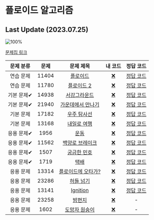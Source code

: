 # 플로이드 알고리즘

## Last Update (2023.07.25)    

![100%](https://progress-bar.dev/0/?scale=15&title=progress&width=500&color=babaca&suffix=/15)

[문제집 링크](https://www.acmicpc.net/workbook/view/10318)

| 문제 분류 | 문제 | 문제 제목 | 내 코드 | 정답 코드 |
| :--: | :--: | :--: | :--: | :--: |
| 연습 문제 | 11404 | [플로이드](https://www.acmicpc.net/problem/11404) | [❌](#) | [정답 코드](../0x1C/solutions/11404.cpp) |
| 연습 문제 | 11780 | [플로이드 2](https://www.acmicpc.net/problem/11780) | [❌](#) | [정답 코드](../0x1C/solutions/11780.cpp) |
| 기본 문제✔ | 14938 | [서강그라운드](https://www.acmicpc.net/problem/14938) | [❌](#) | [정답 코드](../0x1C/solutions/14938.cpp) |
| 기본 문제✔ | 21940 | [가운데에서 만나기](https://www.acmicpc.net/problem/21940) | [❌](#) | [정답 코드](../0x1C/solutions/21940.cpp) |
| 기본 문제 | 17182 | [우주 탐사선](https://www.acmicpc.net/problem/17182) | [❌](#) | [정답 코드](../0x1C/solutions/17182.cpp) |
| 기본 문제 | 13168 | [내일로 여행](https://www.acmicpc.net/problem/13168) | [❌](#) | [정답 코드](../0x1C/solutions/13168.cpp) |
| 응용 문제✔ | 1956 | [운동](https://www.acmicpc.net/problem/1956) | [❌](#) | [정답 코드](../0x1C/solutions/1956.cpp) |
| 응용 문제✔ | 11562 | [백양로 브레이크](https://www.acmicpc.net/problem/11562) | [❌](#) | [정답 코드](../0x1C/solutions/11562.cpp) |
| 응용 문제✔ | 1507 | [궁금한 민호](https://www.acmicpc.net/problem/1507) | [❌](#) | [정답 코드](../0x1C/solutions/1507.cpp) |
| 응용 문제✔ | 1719 | [택배](https://www.acmicpc.net/problem/1719) | [❌](#) | [정답 코드](../0x1C/solutions/1719.cpp) |
| 응용 문제 | 13314 | [플로이드에 오타가?](https://www.acmicpc.net/problem/13314) | [❌](#) | [정답 코드](../0x1C/solutions/13314.cpp) |
| 응용 문제 | 23286 | [허들 넘기](https://www.acmicpc.net/problem/23286) | [❌](#) | [정답 코드](../0x1C/solutions/23286.cpp) |
| 응용 문제 | 13141 | [Ignition](https://www.acmicpc.net/problem/13141) | [❌](#) | [정답 코드](../0x1C/solutions/13141.cpp) |
| 응용 문제 | 23258 | [밤편지](https://www.acmicpc.net/problem/23258) | [❌](#) | - |
| 응용 문제 | 1602 | [도망자 원숭이](https://www.acmicpc.net/problem/1602) | [❌](#) | - |
